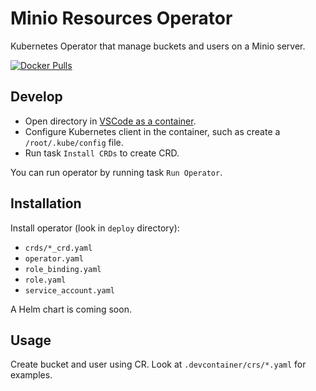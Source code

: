 # Minio Resources Operator

Kubernetes Operator that manage buckets and users on a Minio server.

[![Docker Pulls](https://img.shields.io/docker/pulls/robotinfra/minio-resources-operator.svg?maxAge=604800)](https://hub.docker.com/r/robotinfra/minio-resources-operator)

## Develop

- Open directory in [VSCode as a container](https://code.visualstudio.com/docs/remote/containers).
- Configure Kubernetes client in the container, such as create a `/root/.kube/config` file.
- Run task `Install CRDs` to create CRD.

You can run operator by running task `Run Operator`.

## Installation

Install operator (look in `deploy` directory):

- `crds/*_crd.yaml`
- `operator.yaml`
- `role_binding.yaml`
- `role.yaml`
- `service_account.yaml`

A Helm chart is coming soon.

## Usage

Create bucket and user using CR. Look at `.devcontainer/crs/*.yaml` for examples.